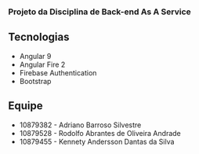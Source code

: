 ### Projeto da Disciplina de Back-end As A Service

## Tecnologias
- Angular 9
- Angular Fire 2
- Firebase Authentication
- Bootstrap

## Equipe

- 10879382 - Adriano Barroso Silvestre
- 10879528 - Rodolfo Abrantes de Oliveira Andrade
- 10879455 - Kennety Andersson Dantas da Silva

